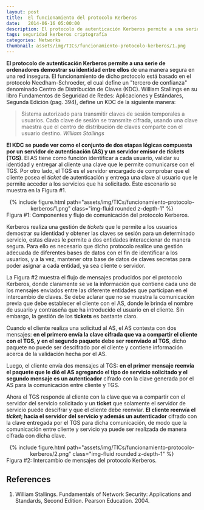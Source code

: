 ```yaml
---
layout: post
title:  El funcionamiento del protocolo Kerberos
date:   2014-06-16 05:00:00
description: El protocolo de autenticación Kerberos permite a una serie de ordenadores demostrar su identidad entre ellos de una manera segura en una red insegura. El funcionamiento de dicho protocolo está basado en el protocolo Needham-Schroeder, el cual define un 'tercero de confianza.
tags: seguridad kerberos criptografía
categories: Networks
thumbnail: assets/img/TICs/funcionamiento-protocolo-kerberos/1.png
---
```

**El protocolo de autenticación Kerberos permite a una serie de ordenadores demostrar su identidad entre ellos** de una manera segura en una red insegura. El funcionamiento de dicho protocolo está basado en el protocolo Needham-Schroeder, el cual define un "tercero de confianza" denominado Centro de Distribución de Claves (KDC). William Stallings en su libro Fundamentos de Seguridad de Redes: Aplicaciones y Estándares, Segunda Edición (pag. 394), define un KDC de la siguiente manera:

> Sistema autorizado para transmitir claves de sesión temporales a usuarios. Cada clave de sesión se transmite cifrada, usando una clave maestra que el centro de distribución de claves comparte con el usuario destino. *William Stallings*

**El KDC se puede ver como el conjunto de dos etapas lógicas compuesta por un servidor de autenticación (AS) y un servidor emisor de *tickets* (TGS)**. El AS tiene como función identificar a cada usuario, validar su identidad y entregar al cliente una clave que le permite comunicarse con el TGS. Por otro lado, el TGS es el servidor encargado de comprobar que el cliente posea el *ticket* de autenticación y entrega una clave al usuario que le permite acceder a los servicios que ha solicitado. Este escenario se muestra en la Figura #1.

<div class="row mt-3" style="text-align: center">
    <div class="col-sm mt-3 mt-md-0">
        {% include figure.html path="assets/img/TICs/funcionamiento-protocolo-kerberos/1.png" class="img-fluid rounded z-depth-1" %}
    </div>
</div>
<div class="caption">
    Figura #1: Componentes y flujo de comunicación del protocolo Kerberos.
</div>

Kerberos realiza una gestión de *tickets* que le permite a los usuarios demostrar su identidad y obtener las claves se sesión para un determinado servicio, estas claves le permite a dos entidades interaccionar de manera segura. Para ello es necesario que dicho protocolo realice una gestión adecuada de diferentes bases de datos con el fin de identificar a los usuarios, y a la vez, mantener otra base de datos de claves secretas para poder asignar a cada entidad, ya sea cliente o servidor.

La Figura #2 muestra el flujo de mensajes producidos por el protocolo Kerberos, donde claramente se ve la información que contiene cada uno de los mensajes enviados entre las diferente entidades que participan en el intercambio de claves. Se debe aclarar que no se muestra la comunicación previa que debe establecer el cliente con el AS, donde le brinda el nombre de usuario y contraseña que ha introducido el usuario en el cliente. Sin embargo, la gestión de los **tickets** es bastante claro.

Cuando el cliente realiza una solicitud al AS, el AS contesta con dos mensajes: **en el primero envía la clave cifrada que va a compartir el cliente con el TGS, y en el segundo paquete debe ser reenviado al TGS**, dicho paquete no puede ser descifrado por el cliente y contiene información acerca de la validación hecha por el AS.

Luego, el cliente envía dos mensajes al TGS: **en el primer mensaje reenvía el paquete que le dió el AS agregando el tipo de servicio solicitado y el segundo mensaje es un autenticador** cifrado con la clave generada por el AS para la comunicación entre cliente y TGS.

Ahora el TGS responde al cliente con la clave que va a compartir con el servidor del servicio solicitado y un **ticket** que solamente el servidor de servicio puede descifrar y que el cliente debe reenviar. **El cliente reenvía el *ticket*; hacia el servidor del servicio y además un autenticador** cifrado con la clave entregada por el TGS para dicha comunicación, de modo que la comunicación entre cliente y servicio ya puede ser realizada de manera cifrada con dicha clave.

<div class="row mt-3" style="text-align: center">
    <div class="col-sm mt-3 mt-md-0">
        {% include figure.html path="assets/img/TICs/funcionamiento-protocolo-kerberos/2.png" class="img-fluid rounded z-depth-1" %}
    </div>
</div>
<div class="caption">
    Figura #2: Intercambio de mensajes del protocolo Kerberos.
</div>

## References

1. William Stallings. Fundamentals of Network Security: Applications and Standards, Second Edition. Pearson Education. 2004.
